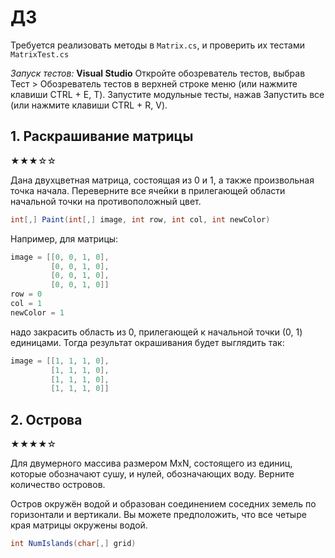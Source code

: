 # ДЗ 
Требуется реализовать методы в `Matrix.cs`, и проверить их тестами `MatrixTest.cs`

*Запуск тестов:* 
**Visual Studio**
Откройте обозреватель тестов, выбрав Тест > Обозреватель тестов в верхней строке меню (или нажмите клавиши CTRL + E, T).
Запустите модульные тесты, нажав Запустить все (или нажмите клавиши CTRL + R, V).

## 1. Раскрашивание матрицы

★★★☆☆

Дана двухцветная матрица, состоящая из 0 и 1, а также произвольная точка начала. Переверните 
все ячейки в прилегающей области начальной точки на противоположный цвет.

```C#
int[,] Paint(int[,] image, int row, int col, int newColor)
```

Например, для матрицы:

```C#
image = [[0, 0, 1, 0],
         [0, 0, 1, 0],
         [0, 0, 1, 0],
         [0, 0, 1, 0]]
row = 0
col = 1
newColor = 1
```

надо закрасить область из 0, прилегающей к начальной точки (0, 1) единицами. Тогда результат 
окрашивания будет выглядить так:<br/>

```C#
image = [[1, 1, 1, 0],
         [1, 1, 1, 0],
         [1, 1, 1, 0],
         [1, 1, 1, 0]]
```

## 2. Острова

★★★★☆

Для двумерного массива размером MxN, состоящего из единиц, которые обозначают сушу, и нулей, 
обозначающих воду. Верните количество островов.

Остров окружён водой и образован соединением соседних земель по горизонтали и вертикали. Вы 
можете предположить, что все четыре края матрицы окружены водой.

```C#
int NumIslands(char[,] grid)
```
